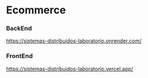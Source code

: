 # Ecommerce

### BackEnd

https://sistemas-distribuidos-laboratorio.onrender.com/

### FrontEnd

https://sistemas-distribuidos-laboratorio.vercel.app/
